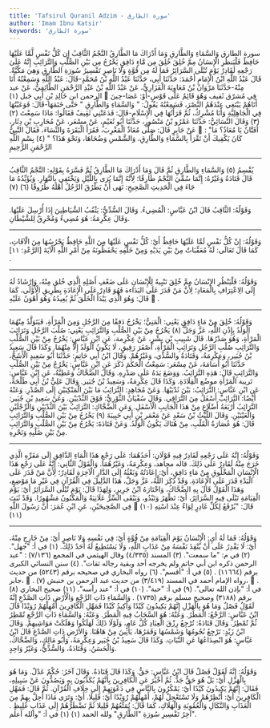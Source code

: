 ```yaml
---
title: 'Tafsirul Quranil Adzim - سورة الطارق'
author: 'Imam Ibnu Katsir'
keywords: 'سورة الطارق'
---
```


سورة الطارق
وَالسَّمَاءِ وَالطَّارِقِ
وَمَا أَدْرَاكَ مَا الطَّارِقُ
النَّجْمُ الثَّاقِبُ
إِن كُلُّ نَفْسٍ لَّمَّا عَلَيْهَا حَافِظٌ
فَلْيَنظُرِ الْإِنسَانُ مِمَّ خُلِقَ
خُلِقَ مِن مَّاءٍ دَافِقٍ
يَخْرُجُ مِن بَيْنِ الصُّلْبِ وَالتَّرَائِبِ
إِنَّهُ عَلَىٰ رَجْعِهِ لَقَادِرٌ
يَوْمَ تُبْلَى السَّرَائِرُ
فَمَا لَهُ مِن قُوَّةٍ وَلَا نَاصِرٍ
تَفْسِيرُ سُورَةِ الطَّارِقِ
وَهِيَ مَكِّيَّةٌ.
قَالَ عَبْدُ اللَّهِ ابْنُ الْإِمَامِ أَحْمَدَ: حَدَّثَنَا أَبِي، حَدَّثَنَا عَبْدُ اللَّهِ بْنُ مُحَمَّدٍ-قَالَ: عَبْدُ اللَّهِ وَسَمِعْتُهُ أَنَا مِنْهُ-حَدَّثَنَا مَرْوَانُ بْنُ مُعَاوِيَةَ الْفَزَارِيُّ، عَنْ عَبْدُ اللَّهِ بْنُ عَبْدِ الرَّحْمَنِ الطَّائِفِيُّ، عَنْ عبد الرحمن ابن خَالِدِ بْنِ أَبِي جَبل
(١)

فِي مُشرّق ثَقيف وَهُوَ قَائِمٌ عَلَى قَوْسٍ-أَوْ: عَصَا-حِينَ أَتَاهُمْ يَبْتَغِي عِنْدَهُمُ النَّصْرَ، فَسَمِعْتُهُ يَقُولُ: " وَالسَّمَاءِ وَالطَّارِقِ " حَتَّى خَتَمَهَا-قَالَ: فَوَعَيْتُهَا فِي الْجَاهِلِيَّةِ وَأَنَا مُشْرِكٌ، ثُمَّ قَرَأْتُهَا فِي الْإِسْلَامِ-قَالَ: فَدَعَتْنِي ثَقِيفٌ فَقَالُوا: مَاذَا سَمِعْتَ
(٢)
(٣)
وَقَالَ النَّسَائِيُّ: حَدَّثَنَا عَمْرُو بْنُ مَنْصُورٍ، حَدَّثَنَا أَبُو نُعَيْمٍ، عَنْ مسْعَر، عَنْ مُحَارِبِ بْنِ دِثَار، عَنْ جَابِرٍ قَالَ: صَلَّى مُعَاذٌ الْمَغْرِبَ، فَقَرَأَ الْبَقَرَةَ وَالنِّسَاءَ، فَقَالَ النَّبِيُّ

: "أَفَتَّانٌ يَا مُعَاذُ؟ مَا كَانَ يَكْفِيكَ أَنْ تَقْرَأَ بِالسَّمَاءِ وَالطَّارِقِ، وَالشَّمْسِ وَضُحَاهَا، وَنَحْوَ هَذَا؟ "
(٤)
بِسْمِ اللَّهِ الرَّحْمَنِ الرَّحِيمِ
* * *
يُقْسِمُ
(٥)
وَالسَّمَاءِ وَالطَّارِقِ
ثُمَّ قَالَ
وَمَا أَدْرَاكَ مَا الطَّارِقُ
ثُمَّ فَسَّرَهُ بِقَوْلِهِ:
النَّجْمُ الثَّاقِبُ
قَالَ قَتَادَةُ وَغَيْرُهُ: إِنَّمَا سُمِّيَ النَّجْمُ طَارِقًا؛ لِأَنَّهُ إِنَّمَا يُرَى بِاللَّيْلِ وَيَخْتَفِي بِالنَّهَارِ. وَيُؤَيِّدُهُ مَا جَاءَ فِي الْحَدِيثِ الصَّحِيحِ: نَهَى أَنْ يَطْرُقَ الرَّجُلُ أَهْلَهُ طُرُوقًا
(٦)
(٧)
* * *
وَقَوْلُهُ:
الثَّاقِبُ
قَالَ ابْنُ عَبَّاسٍ: الْمُضِيءُ. وَقَالَ السُّدِّيُّ: يَثْقُبُ الشَّيَاطِينَ إِذَا أُرْسِلَ عَلَيْهَا. وَقَالَ عِكْرِمَةُ: هُوَ مُضِيءٌ وَمُحْرِقٌ لِلشَّيْطَانِ.
* * *
وَقَوْلُهُ:
إِنْ كُلُّ نَفْسٍ لَمَّا عَلَيْهَا حَافِظٌ
أَيْ: كُلُّ نَفْسٍ عَلَيْهَا مِنَ اللَّهِ حَافِظٌ يَحْرُسُهَا مِنَ الْآفَاتِ، كَمَا قَالَ تَعَالَى:
لَهُ مُعَقِّبَاتٌ مِنْ بَيْنِ يَدَيْهِ وَمِنْ خَلْفِهِ يَحْفَظُونَهُ مِنْ أَمْرِ اللَّهِ
الْآيَةَ [الرَّعْدِ: ١١] .
* * *
وَقَوْلُهُ:
فَلْيَنْظُرِ الإنْسَانُ مِمَّ خُلِقَ
تَنْبِيهٌ لِلْإِنْسَانِ عَلَى ضَعْفِ أَصْلِهِ الَّذِي خُلق مِنْهُ، وَإِرْشَادٌ لَهُ إِلَى الِاعْتِرَافِ بِالْمَعَادِ؛ لِأَنَّ مَنْ قَدَرَ عَلَى البَدَاءة فَهُوَ قَادِرٌ عَلَى الْإِعَادَةِ بِطَرِيقِ الْأَوْلَى، كَمَا قَالَ:
وَهُوَ الَّذِي يَبْدَأُ الْخَلْقَ ثُمَّ يُعِيدُهُ وَهُوَ أَهْوَنُ عَلَيْهِ

.
* * *
وَقَوْلُهُ:
خُلِقَ مِنْ مَاءٍ دَافِقٍ
يَعْنِي: الْمَنِيُّ؛ يَخْرُجُ دَفقًا مِنَ الرَّجُلِ وَمِنَ الْمَرْأَةِ، فَيَتَوَلَّدُ مِنْهُمَا الْوَلَدُ بِإِذْنِ اللَّهِ، عَزَّ وَجَلَّ
(٨)
يَخْرُجُ مِنْ بَيْنِ الصُّلْبِ وَالتَّرَائِبِ
يَعْنِي: صُلْبَ الرَّجُلِ وَتَرَائِبَ الْمَرْأَةِ، وَهُوَ صَدْرُهَا.
قَالَ شَبِيبِ بْنِ بِشْرٍ، عَنْ عِكْرِمة، عَنِ ابْنِ عَبَّاسٍ:
يَخْرُجُ مِنْ بَيْنِ الصُّلْبِ وَالتَّرَائِبِ
صُلْبِ الرَّجُلِ وَتَرَائِبِ الْمَرْأَةِ، أَصْفَرَ رَقِيقٍ، لَا يَكُونُ الْوَلَدُ إِلَّا مِنْهُمَا. وَكَذَا قَالَ سَعِيدُ بْنُ جُبَير، وَعِكْرِمَةُ، وَقَتَادَةُ والسُّدِّي، وَغَيْرُهُمْ.
وَقَالَ ابْنُ أَبِي حَاتِمٍ: حَدَّثَنَا أَبُو سَعِيدٍ الْأَشَجُّ، حَدَّثَنَا أَبُو أُسَامَةَ، عَنْ مِسْعَر: سَمِعْتُ الْحَكَمَ ذَكَرَ عَنِ ابْنِ عَبَّاسٍ:
يَخْرُجُ مِنْ بَيْنِ الصُّلْبِ وَالتَّرَائِبِ
قَالَ: هَذِهِ التَّرَائِبُ. وَوَضَعَ يَدَهُ عَلَى صَدْرِهِ.
وَقَالَ الضَّحَّاكُ وَعَطِيَّةُ، عَنِ ابْنِ عَبَّاسٍ: تَريبة الْمَرْأَةِ موضُع الْقِلَادَةِ. وَكَذَا قَالَ عِكْرِمَةُ، وَسَعِيدُ بْنُ جُبَير. وَقَالَ عَلِيُّ بْنُ أَبِي طَلْحَةَ، عَنِ ابْنِ عَبَّاسٍ: التَّرَائِبُ: بَيْنَ ثَدْيَيْهَا.
وَعَنْ مُجَاهِدٍ: التَّرَائِبُ مَا بَيْنَ الْمَنْكِبَيْنِ إِلَى الصَّدْرِ. وَعَنْهُ أَيْضًا: التَّرَائِبُ أَسْفَلُ مِنَ التَّرَاقِي. وَقَالَ سُفْيَانُ الثَّوْرِيُّ: فَوْقَ الثَّدْيَيْنِ. وَعَنْ سَعِيدِ بْنِ جُبَير: التَّرَائِبُ أَرْبَعَةُ أَضْلَاعٍ مِنْ هَذَا الْجَانِبِ الْأَسْفَلِ.
وَعَنِ الضَّحَّاكِ: التَّرَائِبُ بَيْنَ الثَّدْيَيْنِ وَالرِّجْلَيْنِ وَالْعَيْنَيْنِ.
وَقَالَ اللَّيْثُ بْنُ سَعْدٍ عَنْ مَعْمَر بْنِ أَبِي حَبِيبَةَ
(٩)
يَخْرُجُ مِنْ بَيْنِ الصُّلْبِ وَالتَّرَائِبِ
قَالَ: هُوَ عُصَارَةُ الْقَلْبِ، مِنْ هُنَاكَ يَكُونُ الْوَلَدُ.
وَعَنْ قَتَادَةَ:
يَخْرُجُ مِنْ بَيْنِ الصُّلْبِ وَالتَّرَائِبِ
مِنْ بَيْنِ صُلْبِهِ وَنَحْرِهِ.
* * *
وَقَوْلُهُ:
إِنَّهُ عَلَى رَجْعِهِ لَقَادِرٌ
فِيهِ قَوْلَانِ:
أَحَدُهُمَا: عَلَى رَجْعِ هَذَا الْمَاءِ الدَّافِقِ إِلَى مَقَرِّهِ الَّذِي خَرَجَ مِنْهُ لَقَادِرٌ عَلَى ذَلِكَ. قاله مجاهد، وَعِكْرِمَةُ، وَغَيْرُهُمَا.
وَالْقَوْلُ الثَّانِي: إِنَّهُ عَلَى رَجْعِ هَذَا الْإِنْسَانِ الْمَخْلُوقِ مِنْ مَاءٍ دَافِقٍ، أَيْ: إِعَادَتُهُ وَبَعْثُهُ إِلَى الدَّارِ الْآخِرَةِ لَقَادِرٌ؛ لِأَنَّ مَنْ قَدَرَ عَلَى الْبَدْءِ قَدَرَ عَلَى الْإِعَادَةِ.
وَقَدْ ذَكَرَ اللَّهُ، عَزَّ وَجَلَّ، هَذَا الدَّلِيلَ فِي الْقُرْآنِ فِي غَيْرِ مَا مَوْضِعٍ، وَهَذَا الْقَوْلُ قَالَ بِهِ الضَّحَّاكُ، وَاخْتَارَهُ ابْنُ جَرِيرٍ، وَلِهَذَا قَالَ:
يَوْمَ تُبْلَى السَّرَائِرُ
أَيْ: يَوْمَ الْقِيَامَةِ تَبْلَى فِيهِ السَّرَائِرُ، أَيْ: تَظْهَرُ وَتَبْدُو، وَيَبْقَى السِّرُّ عَلَانِيَةً وَالْمَكْنُونُ مَشْهُورًا. وَقَدْ ثَبَتَ فِي الصَّحِيحَيْنِ، عَنِ ابْنِ عُمَرَ: أَنَّ رَسُولَ اللَّهِ

قَالَ: "يُرْفَعُ لِكُلِّ غَادِرٍ لِوَاءٌ عِنْدَ اسْتِهِ
(١٠)
(١١)
* * *
وَقَوْلُهُ:
فَمَا لَهُ
أَيِ: الْإِنْسَانُ يَوْمَ الْقِيَامَةِ
مِنْ قُوَّةٍ
أَيْ: فِي نَفْسِهِ
وَلا نَاصِرٍ
أَيْ: مِنْ خَارِجٍ مِنْهُ، أَيْ: لَا يَقْدِرُ عَلَى أَنْ يُنْقِذَ نَفْسَهُ مِنْ عَذَابِ اللَّهِ، وَلَا يَسْتَطِيعُ لَهُ أَحَدٌ ذَلِكَ.
(١)
في أ: "جهل".
(٢)
في م: "ما سمعت".
(٣)
المسند (٤/٣٣٥) وقال الهيثمي في المجمع (٧/١٣٦) : "عبد الرحمن ذكره ابن أبي حاتم ولم يخرجه أحد وبقية رجاله ثقات".
(٤)
سنن النسائي الكبرى برقم (١١٦٦٤) .
(٥)
في أ: "أقسم".
(٦)
رواه البخاري في صحيحه برقم (٥٢٤٣) من حديث جابر،

.
(٧)
رواه الإمام أحمد في المسند (٣/٤١٩) من حديث عبد الرحمن بن خنبش،

.
(٨)
في أ: "بإذن الله تعالى".
(٩)
في أ: "حبة".
(١٠)
في أ: "عند رأسه".
(١١)
صحيح البخاري برقم (٣١٨٨) وصحيح مسلم برقم (١٧٣٥) .
وَالسَّمَاءِ ذَاتِ الرَّجْعِ
وَالْأَرْضِ ذَاتِ الصَّدْعِ
إِنَّهُ لَقَوْلٌ فَصْلٌ
وَمَا هُوَ بِالْهَزْلِ
إِنَّهُمْ يَكِيدُونَ كَيْدًا
وَأَكِيدُ كَيْدًا
فَمَهِّلِ الْكَافِرِينَ أَمْهِلْهُمْ رُوَيْدًا
قَالَ ابْنُ عَبَّاسٍ: الرَّجْعُ: الْمَطَرُ. وَعَنْهُ: هُوَ السَّحَابُ فِيهِ الْمَطَرُ. وَعَنْهُ:
وَالسَّمَاءِ ذَاتِ الرَّجْعِ
تُمْطِرُ ثُمَّ تُمْطِرُ.
وَقَالَ قَتَادَةُ: تُرْجِعُ رِزْقَ الْعِبَادِ كُلَّ عَامٍ، وَلَوْلَا ذَلِكَ لَهَلَكُوا وَهَلَكَتْ مَوَاشِيهِمْ.
وَقَالَ ابْنُ زَيْدٍ: تَرْجِعُ نُجُومُهَا وَشَمْسُهَا وَقَمَرُهَا، يَأْتِينَ مِنْ هَاهُنَا.
وَالأرْضِ ذَاتِ الصَّدْعِ
قَالَ ابْنُ عَبَّاسٍ: هُوَ انْصِدَاعُهَا عَنِ النَّبَاتِ. وَكَذَا قَالَ سَعِيدُ بْنُ جُبَير وَعِكْرِمَةُ، وَأَبُو مَالِكٍ، وَالضَّحَّاكُ، وَالْحَسَنُ، وَقَتَادَةُ، وَالسُّدِّيُّ، وَغَيْرُ وَاحِدٍ.
* * *
وَقَوْلُهُ:
إِنَّهُ لَقَوْلٌ فَصْلٌ
قَالَ ابْنُ عَبَّاسٍ: حَقٌّ. وَكَذَا قَالَ قَتَادَةُ.
وَقَالَ آخَرُ: حُكْمٌ عَدْلٌ.
وَمَا هُوَ بِالْهَزْلِ
أَيْ: بَلْ هُوَ حَقٌّ جَدٌّ.
ثُمَّ أَخْبَرَ عَنِ الْكَافِرِينَ بِأَنَّهُمْ يُكَذِّبُونَ بِهِ وَيَصُدُّونَ عَنْ سَبِيلِهِ، فَقَالَ:
إِنَّهُمْ يَكِيدُونَ كَيْدًا
أَيْ: يَمْكُرُونَ بِالنَّاسِ فِي دَعْوَتِهِمْ إِلَى خِلَافِ الْقُرْآنِ.
ثُمَّ قَالَ:
فَمَهِّلِ الْكَافِرِينَ
أَيْ: أَنْظِرْهُمْ وَلَا تَسْتَعْجِلْ لَهُمْ،
أَمْهِلْهُمْ رُوَيْدًا
أَيْ: قَلِيلًا. أَيْ: وَتَرَى مَاذَا أُحِلَّ بِهِمْ مِنَ الْعَذَابِ وَالنَّكَالِ وَالْعُقُوبَةِ وَالْهَلَاكِ، كَمَا قَالَ:
نُمَتِّعُهُمْ قَلِيلا ثُمَّ نَضْطَرُّهُمْ إِلَى عَذَابٍ غَلِيظٍ
.
آخِرُ تَفْسِيرِ سُورَةِ "الطَّارِقِ" ولله الحمد
(١)
(١)
في أ: "والله أعلم".